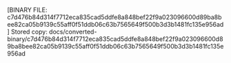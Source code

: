 [BINARY FILE: c7d476b84d314f7712eca835cad5ddfe8a848bef22f9a023096600d89ba8bee82ca05b9139c55aff0f51ddb06c63b7565649f500b3d3b1481fc135e956ad]
Stored copy: docs/converted-binary/c7d476b84d314f7712eca835cad5ddfe8a848bef22f9a023096600d89ba8bee82ca05b9139c55aff0f51ddb06c63b7565649f500b3d3b1481fc135e956ad
